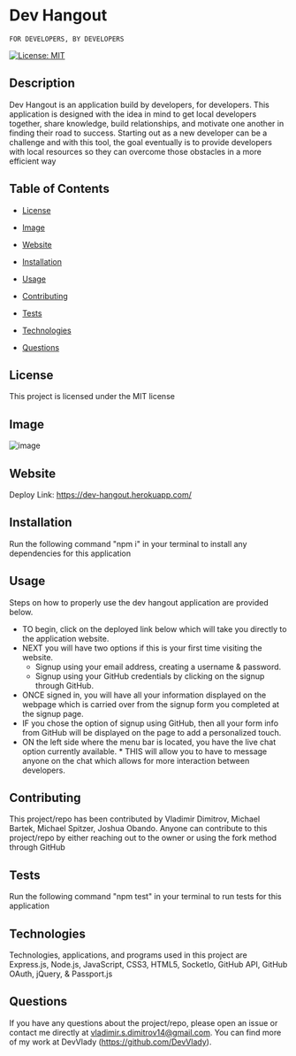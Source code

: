 # Dev Hangout

    FOR DEVELOPERS, BY DEVELOPERS

[![License: MIT](https://img.shields.io/badge/License-MIT-yellow.svg)](https://opensource.org/licenses/MIT)

## Description

Dev Hangout is an application build by developers, for developers. This application is designed with the idea in mind to get local developers together, share knowledge, build relationships, and motivate one another in finding their road to success. Starting out as a new developer can be a challenge and with this tool, the goal eventually is to provide developers with local resources so they can overcome those obstacles in a more efficient way

## Table of Contents

* [License](#license)

* [Image](#image)

* [Website](#website)

* [Installation](#installation)

* [Usage](#usage)

* [Contributing](#contributing)

* [Tests](#tests)

* [Technologies](#technologies)

* [Questions](#questions)

## License

This project is licensed under the MIT license

## Image

![image](https://user-images.githubusercontent.com/71519918/103468465-d0100300-4d1e-11eb-860d-781d8b15deb2.png)

## Website

Deploy Link: https://dev-hangout.herokuapp.com/

## Installation

Run the following command "npm i" in your terminal to install any dependencies for this application

## Usage

Steps on how to properly use the dev hangout application are provided below.


* TO begin, click on the deployed link below which will take you directly to the application website.
* NEXT you will have two options if this is your first time visiting the website.
    * Signup using your email address, creating a username & password.
    * Signup using your GitHub credentials by clicking on the signup through GitHub.
* ONCE signed in, you will have all your information displayed on the webpage which is carried over from the signup form you completed at the signup page.
* IF you chose the option of signup using GitHub, then all your form info from GitHub will be displayed on the page to add a personalized touch.
* ON the left side where the menu bar is located, you have the live chat option currently available. * THIS will allow you to have to message anyone on the chat which allows for more interaction between developers.

## Contributing

This project/repo has been contributed by Vladimir Dimitrov, Michael Bartek, Michael Spitzer, Joshua Obando. Anyone can contribute to this project/repo by either reaching out to the owner or using the fork method through GitHub

## Tests

Run the following command "npm test" in your terminal to run tests for this application

## Technologies

Technologies, applications, and programs used in this project are Express.js, Node.js, JavaScript, CSS3, HTML5, SocketIo, GitHub API, GitHub OAuth, jQuery, & Passport.js

## Questions

If you have any questions about the project/repo, please open an issue or contact me directly at <vladimir.s.dimitrov14@gmail.com>.
You can find more of my work at DevVlady (https://github.com/DevVlady).